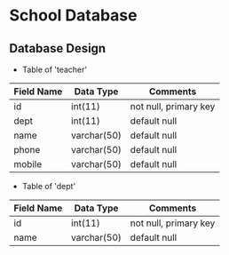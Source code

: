 # School Database
## Database Design

* Table of 'teacher'

| Field Name        | Data Type           | Comments  |
| --------- | --------- | ----- |
| id      | int(11)	 | not null, primary key |
| dept      | int(11)      |   default null |
| name | varchar(50)      |    default null |
| phone      | varchar(50) | default null |
| mobile      | varchar(50)      |   default null |

* Table of 'dept'

| Field Name        | Data Type           | Comments  |
| --------- | --------- | ----- |
| id      | int(11)	 | not null, primary key |
| name      | varchar(50)      |   default null |